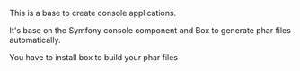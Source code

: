 This is a base to create console applications.

It's base on the Symfony console component and Box to generate phar files automatically.

You have to install box to build your phar files